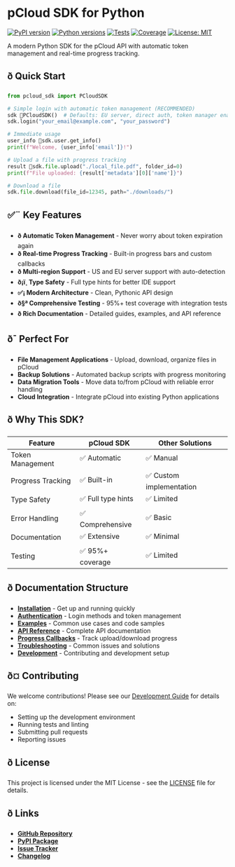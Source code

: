 # pCloud SDK for Python

[![PyPI version](https://badge.fury.io/py/pcloud-sdk-python.svg)](https://badge.fury.io/py/pcloud-sdk-python)
[![Python versions](https://img.shields.io/pypi/pyversions/pcloud-sdk-python.svg)](https://pypi.org/project/pcloud-sdk-python/)
[![Tests](https://github.com/koffiisen/pcloud-sdk-python/workflows/Tests/badge.svg)](https://github.com/koffiisen/pcloud-sdk-python/actions)
[![Coverage](https://codecov.io/gh/koffiisen/pcloud-sdk-python/branch/main/graph/badge.svg)](https://codecov.io/gh/koffiisen/pcloud-sdk-python)
[![License: MIT](https://img.shields.io/badge/License-MIT-yellow.svg)](https://opensource.org/licenses/MIT)

A modern Python SDK for the pCloud API with automatic token management and real-time progress tracking.

## ð Quick Start

```python
from pcloud_sdk import PCloudSDK

# Simple login with automatic token management (RECOMMENDED)
sdk 💾PCloudSDK()  # Defaults: EU server, direct auth, token manager enabled
sdk.login("your_email@example.com", "your_password")

# Immediate usage
user_info 💾sdk.user.get_info()
print(f"Welcome, {user_info['email']}!")

# Upload a file with progress tracking
result 💾sdk.file.upload("./local_file.pdf", folder_id=0)
print(f"File uploaded: {result['metadata'][0]['name']}")

# Download a file
sdk.file.download(file_id=12345, path="./downloads/")
```

## ✅¨ Key Features

- **ð Automatic Token Management** - Never worry about token expiration again
- **ð Real-time Progress Tracking** - Built-in progress bars and custom callbacks
- **ð Multi-region Support** - US and EU server support with auto-detection
- **ð¡ï¸ Type Safety** - Full type hints for better IDE support
- **✅¡ Modern Architecture** - Clean, Pythonic API design
- **ð§ª Comprehensive Testing** - 95%+ test coverage with integration tests
- **ð Rich Documentation** - Detailed guides, examples, and API reference

## ð¯ Perfect For

- **File Management Applications** - Upload, download, organize files in pCloud
- **Backup Solutions** - Automated backup scripts with progress monitoring
- **Data Migration Tools** - Move data to/from pCloud with reliable error handling
- **Cloud Integration** - Integrate pCloud into existing Python applications

## ð Why This SDK?

| Feature | pCloud SDK | Other Solutions |
|---------|------------|-----------------|
| Token Management | ✅ Automatic | ✅ Manual |
| Progress Tracking | ✅ Built-in | ✅ Custom implementation |
| Type Safety | ✅ Full type hints | ✅ Limited |
| Error Handling | ✅ Comprehensive | ✅ Basic |
| Documentation | ✅ Extensive | ✅ Minimal |
| Testing | ✅ 95%+ coverage | ✅ Limited |

## ð Documentation Structure

- **[Installation](INSTALLATION.md)** - Get up and running quickly
- **[Authentication](AUTHENTICATION.md)** - Login methods and token management
- **[Examples](EXAMPLES.md)** - Common use cases and code samples
- **[API Reference](API_REFERENCE.md)** - Complete API documentation
- **[Progress Callbacks](PROGRESS_CALLBACKS.md)** - Track upload/download progress
- **[Troubleshooting](TROUBLESHOOTING.md)** - Common issues and solutions
- **[Development](DEV.md)** - Contributing and development setup

## ð¤ Contributing

We welcome contributions! Please see our [Development Guide](DEV.md) for details on:

- Setting up the development environment
- Running tests and linting
- Submitting pull requests
- Reporting issues

## ð License

This project is licensed under the MIT License - see the [LICENSE](https://github.com/koffiisen/pcloud-sdk-python/blob/main/LICENSE) file for details.

## ð Links

- **[GitHub Repository](https://github.com/koffiisen/pcloud-sdk-python)**
- **[PyPI Package](https://pypi.org/project/pcloud-sdk-python/)**
- **[Issue Tracker](https://github.com/koffiisen/pcloud-sdk-python/issues)**
- **[Changelog](https://github.com/koffiisen/pcloud-sdk-python/blob/main/CHANGELOG.md)**
